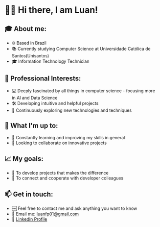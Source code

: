 # 🤙🏻 Hi there, I am Luan!

## 🎓 About me:
* 🌐 Based in Brazil
* 📚 Currently studying Computer Science at Universidade Católica de Santos(Unisantos)
* 🎓 Information Technology Technician

## 💭 Professional Interests:
* 💻 Deeply fascinated by all things in computer science - focusing more in AI and Data Science
* 🛠️ Developing intuitive and helpful projects
* 🔖 Continuously exploring new technologies and techniques

## 🧠 What I'm up to:
* 📖 Constantly learning and improving my skills in general
* 🔎 Looking to collaborate on innovative projects

## 📈 My goals:
* 🌠 To develop projects that makes the difference
* 🛜 To connect and cooperate with developer colleagues

## 📫 Get in touch:
* 🆓 Feel free to contact me and ask anything you want to know
* 📧 Email me: luanfp01@gmail.com
* 🔗 [Linkedin Profile](www.linkedin.com/in/luan-felix-pereira-060991257)
<!---
luancoding220/luancoding220 is a ✨ special ✨ repository because its `README.md` (this file) appears on your GitHub profile.
You can click the Preview link to take a look at your changes.
--->
